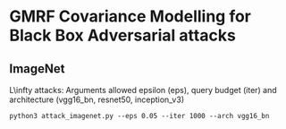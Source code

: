 # GMRF Covariance Modelling for Black Box Adversarial attacks


## ImageNet

L\infty attacks: Arguments allowed epsilon (eps), query budget (iter) and architecture (vgg16_bn, resnet50, inception_v3)

`python3 attack_imagenet.py --eps 0.05 --iter 1000 --arch vgg16_bn`

